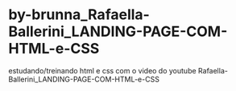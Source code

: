 # by-brunna_Rafaella-Ballerini_LANDING-PAGE-COM-HTML-e-CSS
estudando/treinando html e css com o video do youtube Rafaella-Ballerini_LANDING-PAGE-COM-HTML-e-CSS
